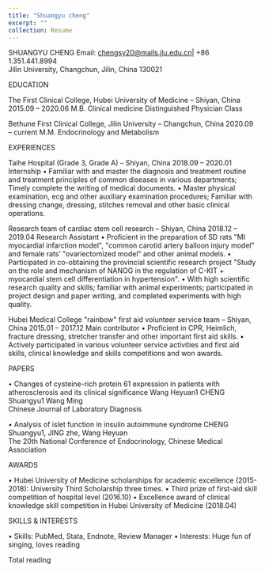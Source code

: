 ```yaml
---
title: "Shuangyu cheng"
excerpt: ""
collection: Resume
---
```

SHUANGYU CHENG
  Email: chengsy20@mails.jlu.edu.cn|  +86 1.351.441.8994  
Jilin University, Changchun, Jilin, China 130021

EDUCATION

The First Clinical College, Hubei University of Medicine – Shiyan, China	2015.09 – 2020.06
M.B.  Clinical medicine 
Distinguished Physician Class

Bethune First Clinical College, Jilin University – Changchun, China	2020.09 – current
M.M. Endocrinology and Metabolism

EXPERIENCES

Taihe Hospital (Grade 3, Grade A) – Shiyan, China	2018.09 – 2020.01
Internship
•	Familiar with and master the diagnosis and treatment routine and treatment principles of common diseases in various   departments; Timely complete the writing of medical documents.
•	Master physical examination, ecg and other auxiliary examination procedures; Familiar with dressing change, dressing, stitches removal and other basic clinical operations.

Research team of cardiac stem cell research – Shiyan, China		                                          2018.12 – 2019.04
Research Assistant
•	Proficient in the preparation of SD rats "MI myocardial infarction model", "common carotid artery balloon injury model" and female rats’ "ovariectomized model" and other animal models.
•	Participated in co-obtaining the provincial scientific research project "Study on the role and mechanism of NANOG in the regulation of C-KIT + myocardial stem cell differentiation in hypertension".
•	With high scientific research quality and skills; familiar with animal experiments; participated in project design and paper writing, and completed experiments with high quality.

Hubei Medical College "rainbow" first aid volunteer service team – Shiyan, China	2015.01 – 2017.12
Main contributor
•	Proficient in CPR, Heimlich, fracture dressing, stretcher transfer and other important first aid skills.
•	Actively participated in various volunteer service activities and first aid skills, clinical knowledge and skills competitions and won awards.

PAPERS

•	 Changes of cysteine-rich protein 61 expression in patients with atherosclerosis and its clinical significance
     Wang Heyuan1 CHENG Shuangyu1 Wang Ming  
     Chinese Journal of Laboratory Diagnosis

•	Analysis of islet function in insulin autoimmune syndrome
CHENG Shuangyu1, JING zhe, Wang Heyuan  
The 20th National Conference of Endocrinology, Chinese Medical Association

AWARDS

•	Hubei University of Medicine scholarships for academic excellence (2015-2018): University Third Scholarship three times. 
•	Third prize of first-aid skill competition of hospital level (2016.10)
•	Excellence award of clinical knowledge skill competition in Hubei University of Medicine (2018.04)

SKILLS & INTERESTS

•	Skills: PubMed, Stata, Endnote, Review Manager
•	Interests: Huge fun of singing, loves reading

Total reading<span id="busuanzi_value_page_pv"></span>